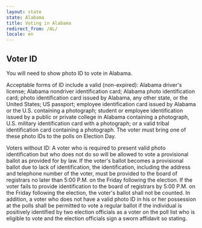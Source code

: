 ```yaml
---
layout: state
state: Alabama
title: Voting in Alabama
redirect_from: /AL/
locale: en
---
```


## Voter ID 

You will need to show photo ID to vote in Alabama.

Acceptable forms of ID include a valid (non-expired): Alabama driver's license; Alabama nondriver identification card; Alabama photo identification card; photo identification card issued by Alabama, any other state, or the United States; US passport; employee identification card issued by Alabama or the U.S. containing a photograph; student or employee identification issued by a public or private college in Alabama containing a photograph, U.S. military identification card with a photograph; or a valid tribal identification card containing a photograph. The voter must bring one of these photo IDs to the polls on Election Day.

Voters without ID: A voter who is required to present valid photo identification but who does not do so will be allowed to vote a provisional ballot as provided for by law. If the voter's ballot becomes a provisional ballot due to lack of identification, the identification, including the address and telephone number of the voter, must be provided to the board of registrars no later than 5:00 P.M. on the Friday following the election. If the voter fails to provide identification to the board of registrars by 5:00 P.M. on the Friday following the election, the voter's ballot shall not be counted. In addition, a voter who does not have a valid photo ID in his or her possession at the polls shall be permitted to vote a regular ballot if the individual is positively identified by two election officials as a voter on the poll list who is eligible to vote and the election officials sign a sworn affidavit so stating.
